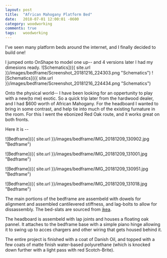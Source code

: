 ```yaml
---
layout: post
title:  "African Mahogany Platform Bed"
date:   2018-07-01 12:00:01 -0600
category: woodworking
comments: true
tags:   woodworking
---
```


I've seen many platform beds around the internet, and I finally decided to build one!

I jumped onto OnShape to model one up-- and 4 versions later I had my dimesions ready.
![Schematics]({{ site.url }}/images/bedframe/Screenshot_20181216_224303.png "Schematics")
![Schematics]({{ site.url }}/images/bedframe/Screenshot_20181216_224434.png "Schematics")

Onto the physical world-- I have been looking for an oppertunity to play with a new(to me) exotic. So a quick trip later from the hardwood dealer, and I had $600 worth of African Mahogany. For the headboard I wanted to bring in some contrast, and help tie into much of the existing furnature in the room. For this I went the ebonized Red Oak route, and it works great on both fronts.

Here it is -- 

![Bedframe]({{ site.url }}/images/bedframe/IMG_20181209_130902.jpg "Bedframe")

![Bedframe]({{ site.url }}/images/bedframe/IMG_20181209_131001.jpg "Bedframe")

![Bedframe]({{ site.url }}/images/bedframe/IMG_20181209_130951.jpg "Bedframe")

![Bedframe]({{ site.url }}/images/bedframe/IMG_20181209_131018.jpg "Bedframe")

The main portions of the bedframe are assembeld with dowels for alignment and assembled cantilevered stiffness, and lag-bolts to allow for dissassembly. The bed-slats are sourced from [ikea](https://www.ikea.com/us/en/catalog/products/00160215/). 

The headboard is assembeld with lap joints and houses a floating oak pannel. It attaches to the bedframe base with a simple piano hinge allowing it to swing up to acces chargers and other wiring that gets housed behind it.

The entire project is finished with a coat of Danish Oil, and topped with a few coats of matte finish water-based polyurethane (which is knocked down further with a light pass with red Scotch-Brite). 
